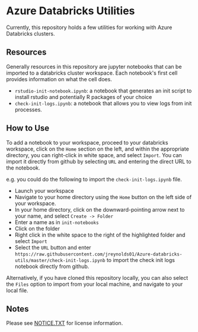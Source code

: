 # Azure Databricks Utilities

Currently, this repository holds a few utilities for working with Azure Databricks clusters.

## Resources

Generally resources in this repository are jupyter notebooks that can be imported to a databricks cluster workspace. Each notebook's first cell provides information on what the cell does.

- `rstudio-init-notebook.ipynb`: a notebook that generates an init script to install rstudio and potentially R packages of your choice
- `check-init-logs.ipynb`: a notebook that allows you to view logs from init processes.

## How to Use

To add a notebook to your workspace, proceed to your databricks workspace, click on the `Home` section on the left, and within the appropriate directory, you can right-click in white space, and select `Import`. You can import it directly from github by selecting `URL` and entering the direct URL to the notebook.

e.g. you could do the following to import the `check-init-logs.ipynb` file.

- Launch your workspace
- Navigate to your home directory using the `Home` button on the left side of your workspace.
- In your home directory, click on the downward-pointing arrow next to your name, and select `Create -> Folder`
- Enter a name as in `init-notebooks`
- Click on the folder
- Right click in the white space to the right of the highlighted folder and select `Import`
- Select the `URL` button and enter `https://raw.githubusercontent.com/jreynolds01/Azure-databricks-utils/master/check-init-logs.ipynb` to import the check init logs notebook directly from github.

Alternatively, if you have cloned this repository locally, you can also select the `Files` option to import from your local machine, and navigate to your local file.

## Notes

Please see [NOTICE.TXT](NOTICE.TXT) for license information.